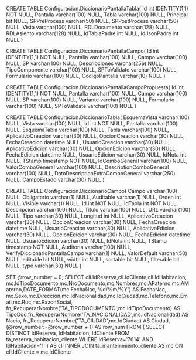 
CREATE TABLE Configuracion.DiccionarioPantallaTabla(
	Id int IDENTITY(1,1) NOT NULL,
	Pantalla varchar(100) NULL,
	Tabla varchar(100) NULL,
	Principal bit NULL,
	SPPreProcess varchar(50) NULL,
	SPPostProcess varchar(50) NULL,
	Vista varchar(100) NULL,
	RDLDocumento varchar(128) NULL,
	RDLAsiento varchar(128) NULL,
	IdTablaPadre int NULL,
	IdJsonPadre int NULL
)

CREATE TABLE Configuracion.DiccionarioPantallaCampo(
	Id int IDENTITY(1,1) NOT NULL,
	Pantalla varchar(100) NULL,
	Campo varchar(100) NULL,
	SP varchar(100) NULL,
	Descripciones varchar(256) NULL,
	TipoComponente varchar(100) NULL,
	SPToValidate varchar(100) NULL,
	Formulario varchar(100) NULL,
	CodigoPantalla varchar(10) NULL
)

CREATE TABLE Configuracion.DiccionarioPantallaCampoPropuesta(
	Id int IDENTITY(1,1) NOT NULL,
	Pantalla varchar(100) NULL,
	Campo varchar(100) NULL,
	SP varchar(100) NULL,
	Variante varchar(100) NULL,
	Formulario varchar(100) NULL,
	SPToValidate varchar(100) NULL
)

CREATE TABLE Configuracion.DiccionarioTabla(
	EsquemaVista varchar(100) NULL,
	Vista varchar(100) NULL,
	Id int NOT NULL,
	Pantalla varchar(100) NULL,
	EsquemaTabla varchar(100) NULL,
	Tabla varchar(100) NULL,
	AplicativoCreacion varchar(30) NULL,
	OpcionCreacion varchar(30) NULL,
	FechaCreacion datetime NULL,
	UsuarioCreacion varchar(30) NULL,
	AplicativoEdicion varchar(30) NULL,
	OpcionEdicion varchar(30) NULL,
	FechaEdicion datetime NULL,
	UsuarioEdicion varchar(30) NULL,
	IdNota int NULL,
	TStamp timestamp NOT NULL,
	IdComboGeneral varchar(100) NULL,
	ValorComboGeneral varchar(100) NULL,
	DescriptionComboGeneral varchar(100) NULL,
	DatoDescriptionExtraComboGeneral varchar(250) NULL,
	CampoEstado varchar(30) NULL
)

CREATE TABLE Configuracion.DiccionarioCampo(
	Campo varchar(100) NULL,
	Obligatorio varchar(1) NULL,
	Auditable varchar(1) NULL,
	Orden int NULL,
	Visible varchar(1) NULL,
	Id int NOT NULL,
	IdTabla int NOT NULL,
	Descripcion varchar(100) NULL,
	Titulo varchar(100) NULL,
	URL varchar(100) NULL,
	Tipo varchar(30) NULL,
	Longitud int NULL,
	AplicativoCreacion varchar(30) NULL,
	OpcionCreacion varchar(30) NULL,
	FechaCreacion datetime NULL,
	UsuarioCreacion varchar(30) NULL,
	AplicativoEdicion varchar(30) NULL,
	OpcionEdicion varchar(30) NULL,
	FechaEdicion datetime NULL,
	UsuarioEdicion varchar(30) NULL,
	IdNota int NULL,
	TStamp timestamp NOT NULL,
	Auditoria varchar(100) NULL,
	VerifyDiccionarioPantallaCampo varchar(1) NULL,
	ValorDefault varchar(50) NULL,
	editable bit NULL,
	width int NULL,
	sortable bit NULL,
	filterable bit NULL,
	type varchar(30) NULL
)






SET @row_number = 0;
SELECT
    cli.IdReserva,cli.IdCliente,cli.IdHabitacion,
    mc.IdTipoDocumento,mc.NroDocumento,mc.Nombres,mc.APaterno,mc.AMaterno,DATE_FORMAT(mc.FechaNac,'%d/%m/%Y') AS FechaNac,
    mc.Sexo,mc.Direccion,mc.IdNacionalidad,mc.IdCiudad,mc.Telefono,mc.Email,mc.Ruc,mc.RazonSocial,
    fn_RecuperarNombre('TA_TIPODOCUMENTO',mc.IdTipoDocumento) AS TipoDoc,fn_RecuperarNombre('TA_NACIONALIDAD',mc.IdNacionalidad) AS Nacio,
    fn_RecuperarNombre('TA_CIUDAD',mc.IdCiudad) AS Ciudad,
    (@row_number:=@row_number + 1) AS row_num
FROM (
	SELECT DISTINCT IdReserva, IdHabitacion, IdCliente
	FROM ta_reserva_habitacion_cliente WHERE IdReserva='7614' AND IdHabitacion='1'
) AS cli
INNER JOIN ta_mantenimiento_cliente AS mc ON cli.IdCliente = mc.IdCliente
